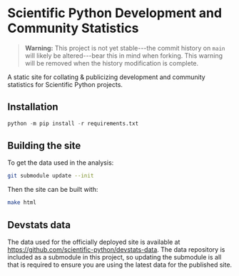 Scientific Python Development and Community Statistics
======================================================

> **Warning:**
> This project is not yet stable---the commit history on `main` will likely
> be altered---bear this in mind when forking.
> This warning will be removed when the history modification is complete.

A static site for collating & publicizing development and community statistics
for Scientific Python projects.

Installation
------------

```python
python -m pip install -r requirements.txt
```

Building the site
-----------------

To get the data used in the analysis:

```bash
git submodule update --init
```

Then the site can be built with:

```bash
make html
```

Devstats data
-------------

The data used for the officially deployed site is available at
<https://github.com/scientific-python/devstats-data>.
The data repository is included as a submodule in this project, so updating the
submodule is all that is required to ensure you are using the latest data for
the published site.
